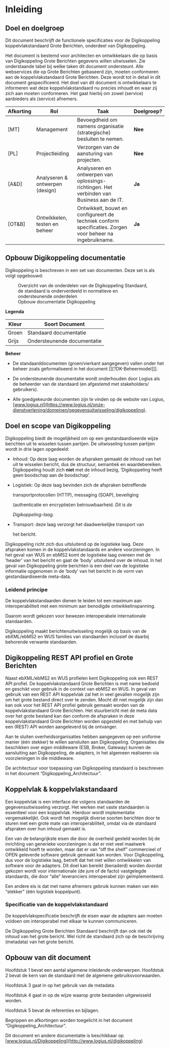 # Inleiding

## Doel en doelgroep

Dit document beschrijft de functionele specificaties voor de Digikoppeling
koppelvlakstandaard Grote Berichten, onderdeel van Digikoppeling.

Het document is bestemd voor architecten en ontwikkelaars die op basis van
Digikoppeling Grote Berichten gegevens willen uitwisselen. Zie onderstaande
tabel bij welke taken dit document ondersteunt. Alle webservices die op Grote
Berichten gebaseerd zijn, moeten conformeren aan de koppelvlakstandaard Grote
Berichten. Deze wordt tot in detail in dit document gespecificeerd. Het doel van
dit document is ontwikkelaars te informeren wat deze koppelvlakstandaard nu
precies inhoudt en waar zij zich aan moeten conformeren. Het gaat hierbij om
zowel (service) aanbieders als (service) afnemers.

| Afkorting | Rol                             | Taak                                                                                                       | Doelgroep? |
|-----------|---------------------------------|------------------------------------------------------------------------------------------------------------|------------|
| [MT]      | Management                      | Bevoegdheid om namens organisatie (strategische) besluiten te nemen.                                       | **Nee**    |
| [PL]      | Projectleiding                  | Verzorgen van de aansturing van projecten.                                                                 | **Nee**    |
| [A&D]     | Analyseren & ontwerpen (design) | Analyseren en ontwerpen van oplossings-richtingen. Het verbinden van Business aan de IT.                   | **Ja**     |
| [OT&B]    | Ontwikkelen, testen en beheer   | Ontwikkelt, bouwt en configureert de techniek conform specificaties. Zorgen voor beheer na ingebruikname.  | **Ja**     |

## Opbouw Digikoppeling documentatie

Digikoppeling is beschreven in een set van documenten. Deze set is als volgt
opgebouwd:

<figure>
  <object data="https://logius-standaarden.github.io/publicatie/dk/actueel/media/DK_Specificatie_structuur.svg" type="image/svg+xml" id="infographic">Overzicht van de onderdelen van de Digikoppeling Standaard, de standaard is onderverdeeld in normatieve en ondersteunende onderdelen</object>
  <figcaption>Opbouw documentatie Digikoppeling</figcaption>
</figure>

<b>Legenda</b>


<table class="legendum">
    <thead>
        <tr>
            <th><strong>Kleur</strong></th>
            <th><strong>Soort Document</strong></th>
        </tr>
    </thead>
    <tbody>
        <tr>
            <td class="green">Groen</td>
            <td>Standaard documentatie</td>
        </tr>
        <tr>
            <td class="grey">Grijs</td>
            <td>Ondersteunende documentatie</td>
        </tr>
    </tbody>
</table>


<b>Beheer</b>

- De standaarddocumenten (groen/vierkant aangegeven) vallen onder het beheer zoals geformaliseerd in het document [[[?DK-Beheermodel]]].

- De ondersteunende documentatie wordt onderhouden door Logius als de beheerder van de standaard (en afgestemd met stakeholders/ gebruikers).

- Alle goedgekeurde documenten zijn te vinden op de website van Logius, [www.logius.nl](https://www.logius.nl/onze-dienstverlening/domeinen/gegevensuitwisseling/digikoppeling).

## Doel en scope van Digikoppeling

Digikoppeling biedt de mogelijkheid om op een gestandaardiseerde wijze berichten
uit te wisselen tussen partijen. De uitwisseling tussen partijen wordt in drie
lagen opgedeeld:

- Inhoud: Op deze laag worden de afspraken gemaakt de inhoud van het uit te
    wisselen bericht, dus de structuur, semantiek en waardebereiken.
    Digikoppeling houdt zich **niet** met de inhoud bezig, ‘Digikoppeling heeft
    geen boodschap aan de boodschap’.

- Logistiek: Op deze laag bevinden zich de afspraken betreffende

    transportprotocollen (HTTP), messaging (SOAP), beveiliging

    (authenticatie en encryptie)en betrouwbaarheid. *Dit is de*

    *Digikoppeling-laag.*

- Transport: deze laag verzorgt het daadwerkelijke transport van

    het bericht.

Digikoppeling richt zich dus uitsluitend op de logistieke laag. Deze afspraken
komen in de koppelvlakstandaards en andere voorzieningen. In het geval van WUS
en ebMS2 komt de logistieke laag overeen met de ‘header’ van het bericht en gaat
de ‘body’ uitsluitend over de inhoud. In het geval van Digikoppeling grote
berichten is een deel van de logistieke informatie opgenomen in de ‘body’ van
het bericht in de vorm van gestandaardiseerde meta-data.

### Leidend principe

De koppelvlakstandaarden dienen te leiden tot een maximum aan interoperabiliteit
met een minimum aan benodigde ontwikkelinspanning.

Daarom wordt gekozen voor bewezen interoperabele internationale standaarden.

Digikoppeling maakt berichtenuitwisseling mogelijk op basis van de ebXML/ebMS2
en WUS families van standaarden inclusief de daarbij behorende verwante
standaarden.

<aside class="note">

## Digikoppeling REST API profiel en Grote Berichten

Naast ebXML/ebMS2 en WUS profielen kent Digikoppeling ook een REST API profiel. 
De koppelvlakstandaard Grote Berichten is met name bedoeld en geschikt voor gebruik in de context van ebMS2 en WUS. 
In geval van gebruik van een REST API koppelvlak zal het in veel gevallen mogelijk zijn om het grote bestand direct over te zenden. Mocht dit niet mogelijk zijn dan kan ook voor het REST API profiel gebruik gemaakt worden van de koppelvlakstandaard Grote Berichten. Het stuurbericht met de meta data over het grote bestand kan dan conform de afspraken in deze koppelvlakstandaard Grote Berichten worden opgesteld en met behulp van een (REST) API worden aangeleverd bij de ontvanger. 
	
	

</aside>

Aan te sluiten overheidsorganisaties hebben aangegeven op een uniforme manier
(één stekker) te willen aansluiten aan Digikoppeling. Organisaties die
beschikken over eigen middleware (ESB, Broker, Gateway) kunnen de aansluiting
aan Digikoppeling, de adapters, in het algemeen realiseren via voorzieningen in
die middleware.

De architectuur voor toepassing van Digikoppeling standaard is beschreven in het
document “Digikoppeling\_Architectuur”.

## Koppelvlak & koppelvlakstandaard

Een koppelvlak is een interface die volgens standaarden de gegevensuitwisseling
verzorgt. Het werken met vaste standaarden is essentieel voor een koppelvlak.
Hierdoor wordt implementatie vergemakkelijkt. Ook wordt het mogelijk diverse
soorten berichten door te sturen met een grote mate van interoperabiliteit,
omdat via de standaard afspraken over hun inhoud gemaakt is.

Een van de belangrijkste eisen die door de overheid gesteld worden bij de
inrichting van generieke voorzieningen is dat er niet veel maatwerk ontwikkeld
hoeft te worden, maar dat er van “off the shelf” commercieel of OPEN geleverde
software gebruik gemaakt kan worden. Voor Digikoppeling, dus voor de logistieke
laag, betreft dat het niet willen ontwikkelen van software voor de adapters. Dit
doel kan bereikt (benaderd) worden doordat gekozen wordt voor internationale (de
jure of de facto) vastgelegde standaards, die door “alle” leveranciers
interoperabel zijn geïmplementeerd.

Een andere eis is dat met name afnemers gebruik kunnen maken van één “stekker”
(één logistiek koppelpunt).

### Specificatie van de koppelvlakstandaard

De koppelvlakspecificatie beschrijft de eisen waar de adapters aan moeten
voldoen om interoperabel met elkaar te kunnen communiceren.

De Digikoppeling Grote Berichten Standaard beschrijft dan ook niet de inhoud van
het grote bericht. Wel richt de standaard zich op de beschrijving (metadata) van
het grote bericht.

## Opbouw van dit document

Hoofdstuk 1 bevat een aantal algemene inleidende onderwerpen. Hoofdstuk 2 bevat
de kern van de standaard met de algemene gebruiksvoorwaarden.

Hoofdstuk 3 gaat in op het gebruik van de metadata.

Hoofdstuk 4 gaat in op de wijze waarop grote bestanden uitgewisseld worden.

Hoofdstuk 5 bevat de referenties en bijlagen.

Begrippen en afkortingen worden toegelicht in het document
“Digikoppeling\_Architectuur”.

Dit document en andere documentatie is beschikbaar op
[www.logius.nl/Digikoppeling](http://www.logius.nl/digikoppeling)

